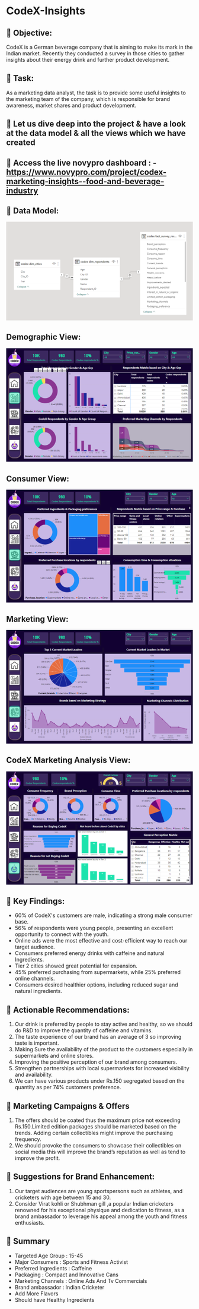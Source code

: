 # CodeX-Insights

## 🌟 Objective:

CodeX is a German beverage company that is aiming to make its mark in the Indian market. Recently they conducted a survey in those cities to gather insights about their energy drink and further product development.

## 🌟 Task:

As a marketing data analyst, the task is to provide some useful insights to the marketing team of the company, which is responsible for brand awareness, market shares and product development.

## 🌟 Let us dive deep into the project & have a look at the data model & all the views which we have created

## 🌟 Access the live novypro dashboard : - https://www.novypro.com/project/codex-marketing-insights--food-and-beverage-industry

## 🌟 Data Model:

<img src="https://github.com/SahilSK202/CODEX-Marketing-Insights/blob/main/Resources/data_model.png" class="center">

## Demographic View:

<img src="https://github.com/SahilSK202/CODEX-Marketing-Insights/blob/main/Resources/demographic%20view.png" class="center">

## Consumer View:

<img src="https://github.com/SahilSK202/CODEX-Marketing-Insights/blob/main/Resources/consumer%20view.png" class="center">

## Marketing View:

<img src="https://github.com/SahilSK202/CODEX-Marketing-Insights/blob/main/Resources/marketing%20view.png" class="center">

## CodeX Marketing Analysis View:

<img src="https://github.com/SahilSK202/CODEX-Marketing-Insights/blob/main/Resources/codex%20marketing%20analysis%20view.png" class="center">

## 🌟 Key Findings:

- 60% of CodeX's customers are male, indicating a strong male consumer base.
- 56% of respondents were young people, presenting an excellent opportunity to connect with the youth.
- Online ads were the most effective and cost-efficient way to reach our target audience.
- Consumers preferred energy drinks with caffeine and natural Ingredients.
- Tier 2 cities showed great potential for expansion.
- 45% preferred purchasing from supermarkets, while 25% preferred online channels.
- Consumers desired healthier options, including reduced sugar and natural ingredients.

## 🌟 Actionable Recommendations:

1. Our drink is preferred by people to stay active and healthy, so we should do R&D to improve the quantity of caffeine and vitamins.
2. The taste experience of our brand has an average of 3 so improving taste is important.
3. Making Sure the availability of the product to the customers especially in supermarkets and online stores.
4. Improving the positive perception of our brand among consumers.
5. Strengthen partnerships with local supermarkets for increased visibility and availability.
6. We can have various products under Rs.150 segregated based on the quantity as per 74% customers preference.

## 🌟 Marketing Campaigns & Offers

1. The offers should be coated thus the maximum price not exceeding Rs.150.Limited edition packages should be marketed based on the trends. Adding certain collectibles might improve the purchasing frequency.
2. We should provoke the consumers to showcase their collectibles on social media this will improve the brand’s reputation as well as tend to improve the profit.

## 🌟 Suggestions for Brand Enhancement:

1. Our target audiences are young sportspersons such as athletes, and cricketers with age between 15 and 30.
2. Consider Virat kohli or Shubhman gill ,a popular Indian cricketers renowned for his exceptional physique and dedication to fitness, as a brand ambassador to leverage his appeal among the youth and fitness enthusiasts.

## 🌟 Summary

- Targeted Age Group : 15-45
- Major Consumers : Sports and Fitness Activist
- Preferred Ingredients : Caffeine
- Packaging : Compact and Innovative Cans
- Marketing Channels : Online Ads And Tv Commercials
- Brand ambassador : Indian Cricketer
- Add More Flavors
- Should have Healthy Ingredients
